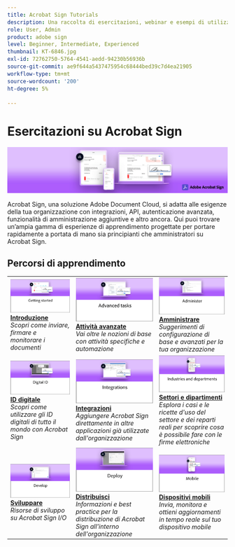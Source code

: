 ```yaml
---
title: Acrobat Sign Tutorials
description: Una raccolta di esercitazioni, webinar e esempi di utilizzo progettati per mettere rapidamente in sintonia principianti e amministratori su Acrobat Sign
role: User, Admin
product: adobe sign
level: Beginner, Intermediate, Experienced
thumbnail: KT-6846.jpg
exl-id: 72762750-5764-4541-aedd-94230b56936b
source-git-commit: ae9f644a5437475954c68444bed39c7d4ea21905
workflow-type: tm+mt
source-wordcount: '200'
ht-degree: 5%

---
```


# Esercitazioni su Acrobat Sign

![Acrobat Sign Hero Image](assets/Hero_Sign.jpg)

Acrobat Sign, una soluzione Adobe Document Cloud, si adatta alle esigenze della tua organizzazione con integrazioni, API, autenticazione avanzata, funzionalità di amministrazione aggiuntive e altro ancora. Qui puoi trovare un’ampia gamma di esperienze di apprendimento progettate per portare rapidamente a portata di mano sia principianti che amministratori su Acrobat Sign.

## Percorsi di apprendimento

<table style="table-layout:fixed">
<tr>
  <td>
    <a href="sign-beginner-tutorials/beginner-users-overview.md">
      <img alt="Introduzione" src="assets/AS_Title_Getting-Started.png" />
    </a>
    <div>
    <a href="sign-beginner-tutorials/beginner-users-overview.md"><strong>Introduzione</strong></a>
    </div>
    <em>Scopri come inviare, firmare e monitorare i documenti</em>
    <br>
  </td>
  <td>
    <a href="sign-advanced-users/advanced-users-overview.md">
      <img alt="Attività avanzate" src="assets/AS_Title_Advanced.png" />
    </a>
    <div>
    <a href="sign-advanced-users/advanced-users-overview.md"><strong>Attività avanzate</strong></a>
    </div>
    <em>Vai oltre le nozioni di base con attività specifiche e automazione</em>
    <br>
  </td>  
  <td>
    <a href="admin/intro-admin-overview.md">
      <img alt="Amministrare" src="assets/AS_Title_Administer.png" />
    </a>
    <div>
    <a href="admin/intro-admin-overview.md"><strong>Amministrare</strong></a>
    </div>
    <em>Suggerimenti di configurazione di base e avanzati per la tua organizzazione</em>
    <br>
  </td>
</tr>
<tr>
  <td>
    <a href="digitalid/digitalid-overview.md">
      <img alt="ID digitale" src="assets/AS_Title_DigitalID.png" />
    </a>
    <div>
    <a href="digitalid/digitalid-overview.md"><strong>ID digitale</strong></a>
    </div>
    <em>Scopri come utilizzare gli ID digitali di tutto il mondo con Acrobat Sign</em>
    <br>
  </td>
  <td>
    <a href="integrations/integrations-overview.md">
      <img alt="Integrazioni" src="assets/AS_Title_Integrate.png" />
    </a>
    <div>
    <a href="integrations/integrations-overview.md"><strong>Integrazioni</strong></a>
    </div>
    <em>Aggiungere Acrobat Sign direttamente in altre applicazioni già utilizzate dall'organizzazione</em>
    <br>
  </td>
  <td>
    <a href="sign-usecase/expand-inspire-overview.md">
      <img alt="Settori e dipartimenti" src="assets/AS_Title_Industry.png" />
    </a>
    <div>
    <a href="sign-usecase/expand-inspire-overview.md"><strong>Settori e dipartimenti</strong></a>
    </div>
    <em>Esplora i casi e le ricette d'uso del settore e dei reparti reali per scoprire cosa è possibile fare con le firme elettroniche</em>
    <br>
  </td>
</tr>
<tr>
  <td>
    <a href="develop/develop-overview.md">
      <img alt="Sviluppare" src="assets/AS_Title_Develop.png" />
    </a>
    <div>
    <a href="develop/develop-overview.md"><strong>Sviluppare</strong></a>
    </div>
    <em>Risorse di sviluppo su Acrobat Sign I/O</em>
    <br>
  </td>
   <td>
    <a href="deploy-overview.md">
      <img alt="Distribuisci" src="assets/AS_Title_Deploy.png" />
    </a>
    <div>
    <a href="deploy-overview.md"><strong>Distribuisci</strong></a>
    </div>
    <em>Informazioni e best practice per la distribuzione di Acrobat Sign all'interno dell'organizzazione</em>
    <br>
  </td>
  <td>
    <a href="mobile/mobile-overview.md">
      <img alt="Mobile" src="assets/AS_Title_Mobile.png" />
    </a>
    <div>
    <a href="mobile/mobile-overview.md"><strong>Dispositivi mobili</strong></a>
    </div>
    <em>Invia, monitora e ottieni aggiornamenti in tempo reale sul tuo dispositivo mobile</em>
    <br>
  </td>  
</tr>
</table>
